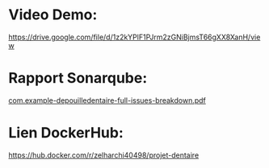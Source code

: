 # Video Demo:
https://drive.google.com/file/d/1z2kYPlF1PJrm2zGNiBjmsT66gXX8XanH/view
# Rapport Sonarqube:
[com.example-depouilledentaire-full-issues-breakdown.pdf](https://github.com/zakaria-333/projet-dentaire-web/files/13798793/com.example-depouilledentaire-full-issues-breakdown.pdf)
# Lien DockerHub:
https://hub.docker.com/r/zelharchi40498/projet-dentaire
